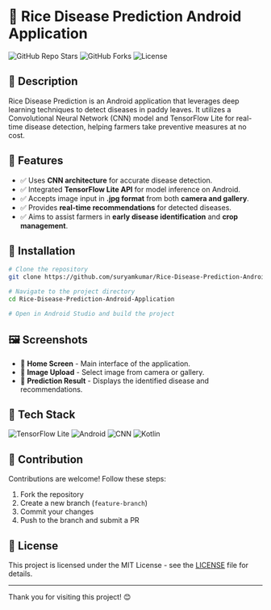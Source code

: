 # 🌾 Rice Disease Prediction Android Application

![GitHub Repo Stars](https://img.shields.io/github/stars/suryamkumar/Rice-Disease-Prediction-Android-Application?style=social)
![GitHub Forks](https://img.shields.io/github/forks/suryamkumar/Rice-Disease-Prediction-Android-Application?style=social)
![License](https://img.shields.io/github/license/suryamkumar/Rice-Disease-Prediction-Android-Application)

## 📜 Description
Rice Disease Prediction is an Android application that leverages deep learning techniques to detect diseases in paddy leaves. It utilizes a Convolutional Neural Network (CNN) model and TensorFlow Lite for real-time disease detection, helping farmers take preventive measures at no cost.

## 🚀 Features
- ✅ Uses **CNN architecture** for accurate disease detection.
- ✅ Integrated **TensorFlow Lite API** for model inference on Android.
- ✅ Accepts image input in **.jpg format** from both **camera and gallery**.
- ✅ Provides **real-time recommendations** for detected diseases.
- ✅ Aims to assist farmers in **early disease identification** and **crop management**.

## 📂 Installation
```sh
# Clone the repository
git clone https://github.com/suryamkumar/Rice-Disease-Prediction-Android-Application.git

# Navigate to the project directory
cd Rice-Disease-Prediction-Android-Application

# Open in Android Studio and build the project
```

## 🖼️ Screenshots
- 📸 **Home Screen** - Main interface of the application.
- 📸 **Image Upload** - Select image from camera or gallery.
- 📸 **Prediction Result** - Displays the identified disease and recommendations.

## 🔧 Tech Stack
![TensorFlow Lite](https://img.shields.io/badge/AI-TensorFlow%20Lite-orange)
![Android](https://img.shields.io/badge/Platform-Android-green)
![CNN](https://img.shields.io/badge/Model-CNN-blue)
![Kotlin](https://img.shields.io/badge/Language-Kotlin-purple)

## 🤝 Contribution
Contributions are welcome! Follow these steps:
1. Fork the repository
2. Create a new branch (`feature-branch`)
3. Commit your changes
4. Push to the branch and submit a PR

## 📄 License
This project is licensed under the MIT License - see the [LICENSE](LICENSE) file for details.

---
Thank you for visiting this project! 😊

